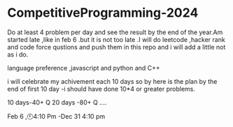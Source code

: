 # CompetitiveProgramming-2024
Do at least 4 problem per day and see the result by the end of the year.Am started late ,like in feb 6 .but it is not too late .I will do leetcode ,hacker rank and code force qustions and push them in this repo and i will add a little not as i do.

language preference ,javascript and python and C++

i will celebrate my achivement each 10 days 
so by here is the plan by the end of first 10 day -i should have done 10*4 or greater problems.

10 days-40+ Q
20 days -80+ Q
....


Feb 6 ,🕙4:10 Pm -Dec 31 4:10 pm
